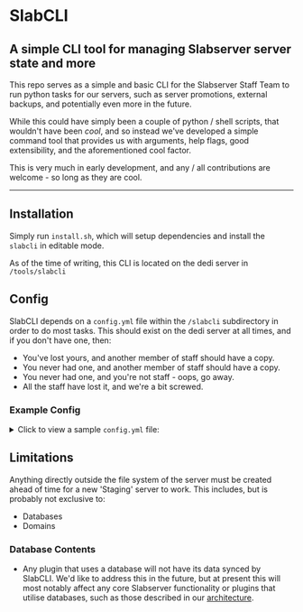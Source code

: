 # SlabCLI

## A simple CLI tool for managing Slabserver server state and more

This repo serves as a simple and basic CLI for the Slabserver Staff Team to
run python tasks for our servers, such as server promotions, external backups,
and potentially even more in the future. 

While this could have simply been a couple of python / shell scripts, that wouldn't
have been _cool_, and so instead we've developed a simple command tool that provides
us with arguments, help flags, good extensibility, and the aforementioned cool factor.

This is very much in early development, and any / all contributions are welcome - so long
as they are cool.

---

## Installation

Simply run `install.sh`, which will setup dependencies and install the `slabcli` in editable mode.

As of the time of writing, this CLI is located on the dedi server in `/tools/slabcli`

## Config

SlabCLI depends on a `config.yml` file within the `/slabcli` subdirectory in order to do most tasks.
This should exist on the dedi server at all times, and if you don't have one, then:
- You've lost yours, and another member of staff should have a copy.
- You never had one, and another member of staff should have a copy.
- You never had one, and you're not staff - oops, go away.
- All the staff have lost it, and we're a bit screwed.

### Example Config

<details>
<summary>Click to view a sample <code>config.yml</code> file:</summary>
<br>

```
meta:
  last_pull_cfg: 1754321001
  last_pull_files: 1754321000
replacements:
  exempt_paths:
  - example_config_always_up_to_date!.yml
  - PassageWarden/config.yml
  prod:
    address:
      proxy: slabserver.org:25565
      resource: 172.18.0.1:20010
      survival: 172.18.0.1:20000
    advancedban:
      database: s1_advancedban
      host: 172.17.0.1
      password: definitelyrealpassword
      port: 8080
    discordsrv:
      bot_token: psA14OKjL82XoQP.QPKZfzg0IBJ.fAk3
      chat_channel: '1268892101999984650'
      logs_channel: '596920414232510465'
    plan:
      database: s1_plan
      host: 172.18.0.1
      port: 'Port: 25678'
  staging:
    address:
      proxy: slabserver.org:25675
      resource: 172.18.0.1:40010
      survival: 172.18.0.1:40000
    advancedban:
      database: s11_advancedban
      host: 172.18.0.1
      password: evenmorerealpasswordbutitsstaging
      port: 8181
    discordsrv:
      bot_token: r3aL.WStR12IA8oJDVSMZSp0ucAkYx79
      chat_channel: '146702455487463424'
      logs_channel: '146701388234227712'
    plan:
      database: s11_plan
      host: 172.18.0.1
      port: 'Port: 25999'
  world_names:
    resource_world: resource-world
    survival_world: Slabserver
servers:
  prod:
    proxy: dea98676-757f-47b1-8168-97474c906961
    resource: d29b3b02-b673-4ec0-96de-9c163378d476
    survival: c58cb5a9-516c-4d81-b2e2-f70aa2959ee8
  staging:
    proxy: 73480cd8-d9b8-4ddd-ac3d-165fdf9a5b0b
    resource: c2945d68-2eb3-48da-8ba8-3e781657c970
    survival: 12df443e-53c8-43f3-8481-515449461e11
```
</details>



## Limitations

Anything directly outside the file system of the server must be created ahead of time for a new 'Staging' server to work. This includes, but is probably not exclusive to:
 - Databases
 - Domains

### Database Contents
- Any plugin that uses a database will not have its data synced by SlabCLI. We'd like to address this in the future, but at present this will most notably affect any core Slabserver functionality or plugins that utilise databases, such as those described in our [architecture](https://slabserver.org/documentation/minecraft/server-architecture/).

